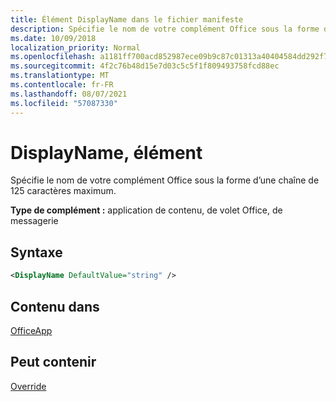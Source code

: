 ```yaml
---
title: Élément DisplayName dans le fichier manifeste
description: Spécifie le nom de votre complément Office sous la forme d’une chaîne de 125 caractères maximum.
ms.date: 10/09/2018
localization_priority: Normal
ms.openlocfilehash: a1181ff700acd852987ece09b9c87c01313a40404584dd292f7adb4364bdfcb4
ms.sourcegitcommit: 4f2c76b48d15e7d03c5c5f1f809493758fcd88ec
ms.translationtype: MT
ms.contentlocale: fr-FR
ms.lasthandoff: 08/07/2021
ms.locfileid: "57087330"
---
```

# <a name="displayname-element"></a>DisplayName, élément

Spécifie le nom de votre complément Office sous la forme d’une chaîne de 125 caractères maximum.

**Type de complément :** application de contenu, de volet Office, de messagerie

## <a name="syntax"></a>Syntaxe

```XML
<DisplayName DefaultValue="string" />
```

## <a name="contained-in"></a>Contenu dans

[OfficeApp](officeapp.md)


## <a name="can-contain"></a>Peut contenir

[Override](override.md)

